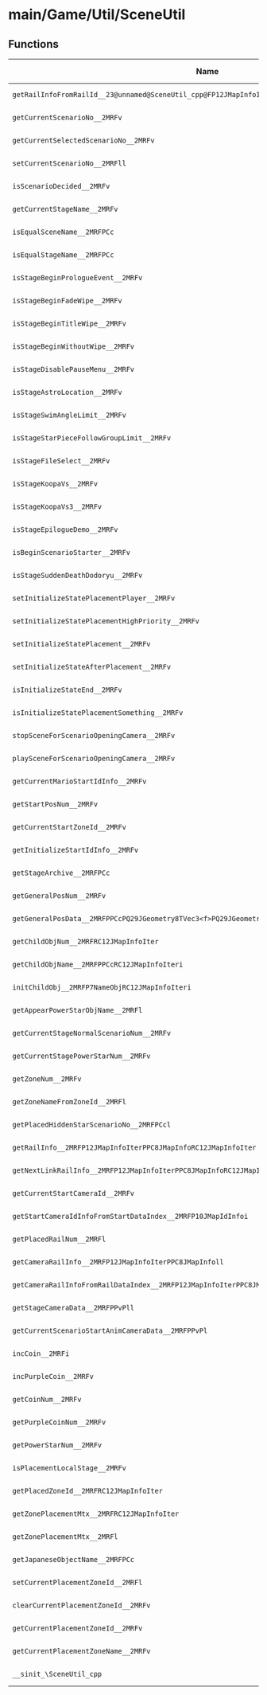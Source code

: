 # main/Game/Util/SceneUtil

## Functions

| Name | Address | Match % |
|------|---------|---------|
| `getRailInfoFromRailId__23@unnamed@SceneUtil_cpp@FP12JMapInfoIterPPC8JMapInfoPC15StageDataHolderi` | `0x803F70D4` | :x: (0.0%) |
| `getCurrentScenarioNo__2MRFv` | `0x803F7118` | :x: (0.0%) |
| `getCurrentSelectedScenarioNo__2MRFv` | `0x803F7124` | :x: (0.0%) |
| `setCurrentScenarioNo__2MRFll` | `0x803F7130` | :x: (0.0%) |
| `isScenarioDecided__2MRFv` | `0x803F7148` | :x: (0.0%) |
| `getCurrentStageName__2MRFv` | `0x803F7154` | :x: (0.0%) |
| `isEqualSceneName__2MRFPCc` | `0x803F7164` | :x: (0.0%) |
| `isEqualStageName__2MRFPCc` | `0x803F7174` | :x: (0.0%) |
| `isStageBeginPrologueEvent__2MRFv` | `0x803F7198` | :x: (0.0%) |
| `isStageBeginFadeWipe__2MRFv` | `0x803F71A4` | :x: (0.0%) |
| `isStageBeginTitleWipe__2MRFv` | `0x803F71B0` | :x: (0.0%) |
| `isStageBeginWithoutWipe__2MRFv` | `0x803F71BC` | :x: (0.0%) |
| `isStageDisablePauseMenu__2MRFv` | `0x803F71C8` | :x: (0.0%) |
| `isStageAstroLocation__2MRFv` | `0x803F7220` | :x: (0.0%) |
| `isStageSwimAngleLimit__2MRFv` | `0x803F7290` | :x: (0.0%) |
| `isStageStarPieceFollowGroupLimit__2MRFv` | `0x803F729C` | :x: (0.0%) |
| `isStageFileSelect__2MRFv` | `0x803F72F4` | :x: (0.0%) |
| `isStageKoopaVs__2MRFv` | `0x803F7300` | :x: (0.0%) |
| `isStageKoopaVs3__2MRFv` | `0x803F7380` | :x: (0.0%) |
| `isStageEpilogueDemo__2MRFv` | `0x803F738C` | :x: (0.0%) |
| `isBeginScenarioStarter__2MRFv` | `0x803F7398` | :x: (0.0%) |
| `isStageSuddenDeathDodoryu__2MRFv` | `0x803F73DC` | :x: (0.0%) |
| `setInitializeStatePlacementPlayer__2MRFv` | `0x803F7434` | :x: (0.0%) |
| `setInitializeStatePlacementHighPriority__2MRFv` | `0x803F7444` | :x: (0.0%) |
| `setInitializeStatePlacement__2MRFv` | `0x803F7454` | :x: (0.0%) |
| `setInitializeStateAfterPlacement__2MRFv` | `0x803F7464` | :x: (0.0%) |
| `isInitializeStateEnd__2MRFv` | `0x803F7474` | :x: (0.0%) |
| `isInitializeStatePlacementSomething__2MRFv` | `0x803F7484` | :x: (0.0%) |
| `stopSceneForScenarioOpeningCamera__2MRFv` | `0x803F7514` | :x: (0.0%) |
| `playSceneForScenarioOpeningCamera__2MRFv` | `0x803F7540` | :x: (0.0%) |
| `getCurrentMarioStartIdInfo__2MRFv` | `0x803F756C` | :x: (0.0%) |
| `getStartPosNum__2MRFv` | `0x803F757C` | :x: (0.0%) |
| `getCurrentStartZoneId__2MRFv` | `0x803F75A0` | :x: (0.0%) |
| `getInitializeStartIdInfo__2MRFv` | `0x803F75C4` | :x: (0.0%) |
| `getStageArchive__2MRFPCc` | `0x803F75D0` | :x: (0.0%) |
| `getGeneralPosNum__2MRFv` | `0x803F7604` | :x: (0.0%) |
| `getGeneralPosData__2MRFPPCcPQ29JGeometry8TVec3<f>PQ29JGeometry8TVec3<f>PP12JMapLinkInfoi` | `0x803F7628` | :x: (0.0%) |
| `getChildObjNum__2MRFRC12JMapInfoIter` | `0x803F76EC` | :x: (0.0%) |
| `getChildObjName__2MRFPPCcRC12JMapInfoIteri` | `0x803F7728` | :x: (0.0%) |
| `initChildObj__2MRFP7NameObjRC12JMapInfoIteri` | `0x803F7794` | :x: (0.0%) |
| `getAppearPowerStarObjName__2MRFl` | `0x803F780C` | :x: (0.0%) |
| `getCurrentStageNormalScenarioNum__2MRFv` | `0x803F7848` | :x: (0.0%) |
| `getCurrentStagePowerStarNum__2MRFv` | `0x803F7874` | :x: (0.0%) |
| `getZoneNum__2MRFv` | `0x803F78A0` | :x: (0.0%) |
| `getZoneNameFromZoneId__2MRFl` | `0x803F78CC` | :x: (0.0%) |
| `getPlacedHiddenStarScenarioNo__2MRFPCcl` | `0x803F7908` | :x: (0.0%) |
| `getRailInfo__2MRFP12JMapInfoIterPPC8JMapInfoRC12JMapInfoIter` | `0x803F79A0` | :x: (0.0%) |
| `getNextLinkRailInfo__2MRFP12JMapInfoIterPPC8JMapInfoRC12JMapInfoIter` | `0x803F7A0C` | :x: (0.0%) |
| `getCurrentStartCameraId__2MRFv` | `0x803F7A88` | :x: (0.0%) |
| `getStartCameraIdInfoFromStartDataIndex__2MRFP10JMapIdInfoi` | `0x803F7AAC` | :x: (0.0%) |
| `getPlacedRailNum__2MRFl` | `0x803F7AF0` | :x: (0.0%) |
| `getCameraRailInfo__2MRFP12JMapInfoIterPPC8JMapInfoll` | `0x803F7B44` | :x: (0.0%) |
| `getCameraRailInfoFromRailDataIndex__2MRFP12JMapInfoIterPPC8JMapInfoil` | `0x803F7BA0` | :x: (0.0%) |
| `getStageCameraData__2MRFPPvPll` | `0x803F7C14` | :x: (0.0%) |
| `getCurrentScenarioStartAnimCameraData__2MRFPPvPl` | `0x803F7CA0` | :x: (0.0%) |
| `incCoin__2MRFi` | `0x803F7D38` | :x: (0.0%) |
| `incPurpleCoin__2MRFv` | `0x803F7D7C` | :x: (0.0%) |
| `getCoinNum__2MRFv` | `0x803F7DA8` | :x: (0.0%) |
| `getPurpleCoinNum__2MRFv` | `0x803F7DD4` | :x: (0.0%) |
| `getPowerStarNum__2MRFv` | `0x803F7E00` | :x: (0.0%) |
| `isPlacementLocalStage__2MRFv` | `0x803F7E04` | :x: (0.0%) |
| `getPlacedZoneId__2MRFRC12JMapInfoIter` | `0x803F7E34` | :x: (0.0%) |
| `getZonePlacementMtx__2MRFRC12JMapInfoIter` | `0x803F7E6C` | :x: (0.0%) |
| `getZonePlacementMtx__2MRFl` | `0x803F7EA4` | :x: (0.0%) |
| `getJapaneseObjectName__2MRFPCc` | `0x803F7EDC` | :x: (0.0%) |
| `setCurrentPlacementZoneId__2MRFl` | `0x803F7F20` | :x: (0.0%) |
| `clearCurrentPlacementZoneId__2MRFv` | `0x803F7F54` | :x: (0.0%) |
| `getCurrentPlacementZoneId__2MRFv` | `0x803F7F78` | :x: (0.0%) |
| `getCurrentPlacementZoneName__2MRFv` | `0x803F7F9C` | :x: (0.0%) |
| `__sinit_\SceneUtil_cpp` | `0x803F7FE0` | :x: (0.0%) |